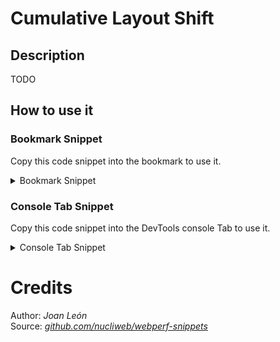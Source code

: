 # Cumulative Layout Shift

## Description

TODO

## How to use it

<!-- START-HOW_TO[] -->




### Bookmark Snippet

Copy this code snippet into the bookmark to use it.



<details>

<summary>Bookmark Snippet</summary>


```javascript

javascript:(() => {try {
    var cumulativeLayoutShiftScore_1 = 0;
    var observer_1 = new PerformanceObserver(function (list) {
        for (var _i = 0, _a = list.getEntries(); _i < _a.length; _i++) {
            var entry = _a[_i];
            if (!entry.hadRecentInput) {
                cumulativeLayoutShiftScore_1 += entry.value;
            }
        }
    });
    observer_1.observe({ type: "layout-shift", buffered: true });
    document.addEventListener("visibilitychange", function () {
        if (document.visibilityState === "hidden") {
            observer_1.takeRecords();
            observer_1.disconnect();
            console.log("CLS: ".concat(cumulativeLayoutShiftScore_1));
        }
    });
}
catch (e) {
    console.log("Browser doesn't support this API");
}
)()
``` 




</details>




### Console Tab Snippet

Copy this code snippet into the DevTools console Tab to use it.



<details>

<summary>Console Tab Snippet</summary>


```javascript

try {
    var cumulativeLayoutShiftScore_1 = 0;
    var observer_1 = new PerformanceObserver(function (list) {
        for (var _i = 0, _a = list.getEntries(); _i < _a.length; _i++) {
            var entry = _a[_i];
            if (!entry.hadRecentInput) {
                cumulativeLayoutShiftScore_1 += entry.value;
            }
        }
    });
    observer_1.observe({ type: "layout-shift", buffered: true });
    document.addEventListener("visibilitychange", function () {
        if (document.visibilityState === "hidden") {
            observer_1.takeRecords();
            observer_1.disconnect();
            console.log("CLS: ".concat(cumulativeLayoutShiftScore_1));
        }
    });
}
catch (e) {
    console.log("Browser doesn't support this API");
}

``` 




</details>




<!-- END-HOW_TO -->













# Credits

Author: _Joan León_  
Source: _[github.com/nucliweb/webperf-snippets](https://github.com/nucliweb/webperf-snippets/blob/main/README.md#first-and-third-party-script-info)_  

